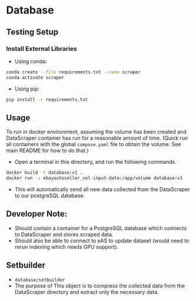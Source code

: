# Database

## Testing Setup

### Install External Libraries
- Using conda:
```bash
conda create --file requirements.txt --name scraper
conda activate scraper
```
- Using pip:
```bash
pip install -r requirements.txt
```

## Usage
To run in docker environment, assuming the volume has been created and DataScraper container has run for a reasonable amount of time. (Quick run all containers with the global `compose.yaml` file to obtain the volume. See main README for how to do that.)

- Open a terminal in this directory, and run the following commands.
```sh
docker build -t database:v1 .
docker run -v ebayautoseller_vol-input-data:/app/volume database:v1
```
- This will automatically send all new data collected from the DataScraper to our postgreSQL database.


## Developer Note:
- Should contain a container for a PostgreSQL database which connects to DataScraper and stores scraped data.
- Should also be able to connect to eAS to update dataset (would need to rerun indexing which needs GPU support).

## Setbuilder
- `database/setbuilder`
- The purpose of This object is to compress the collected data from the DataScraper directory and extract only the necessary data.
